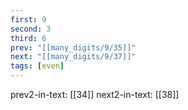 ```yaml
---
first: 9
second: 3
third: 6
prev: "[[many_digits/9/35]]"
next: "[[many_digits/9/37]]"
tags: [even]
---
```

prev2-in-text: [[34]]
next2-in-text: [[38]]
